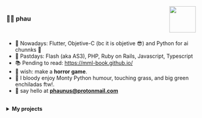 <img width="70" align="right"  src="https://www.cameronsworld.net/img/content/17/6.gif">

### 🐋💨 phau

<br />

- 👀 Nowadays: Flutter, Objetive-C (bc it is objetive 😎) and Python for ai chunnks 🥵
- 🐣 Pastdays: Flash (aka AS3), PHP, Ruby on Rails, Javascript, Typescript
- 📚 Pending to read: https://mml-book.github.io/
- 🎃 wish: make a **horror game**.
- 🌄 I bloody enjoy Monty Python humour, touching grass, and big green enchiladas ftw!.
- 📩 say hello at **phaunus@protonmail.com**

<br />
<details>
<summary><b>My projects</b></summary>
<br />

#### RUST

- [sitemap-generator](https://github.com/ph4un00b/sitemap-rustico) - Sitemap for the Rust community
- [tetris-troll](https://github.com/ph4un00b/tetris-troll) - A 2D mobile Tetris
- [interpreters](https://github.com/ph4un00b/f_interpreter) - Crafting Interpreters (Java) / Write Your Own Interpreter (Go) books but in Rust

#### CLI

- [query-html](https://github.com/ph4un00b/query_html) - Like JQ but for HTML
- [site-generator](https://github.com/ph4un00b/simple-cli) - A static site generator
- [json-to-html](https://github.com/ph4un00b/json2html) - Generate HTML from JSON

#### GRAPHICS

- [music-animation](https://github.com/ph4un00b/music-animation) - An interactive animation reacting to music
- [card-editor](https://github.com/ph4un00b/vue-card-editor) - An editor for cards with fancy effects
- [shaders-dict](https://github.com/ph4un00b/my-glsl-dictionary) - My collection of shaders while learning the Book of Shaders
- [threejs-patterns](https://github.com/ph4un00b/threejs-patterns-styles) - My collection of learnings and compositions with Three.js
- [shootemup-game](https://github.com/ph4un00b/shootemup) - I made 500 bucks with this mini game
- [image-resizer](https://github.com/ph4un00b/power-of-two-images) - Adjust your image to power-of-two resolutions

#### AI

- [langchain-patterns](https://github.com/ph4un00b/cadenai) - Experiments with AI and Javascript

#### MOBILE

- [components](https://github.com/ph4un00b/react-native-components/tree/master/shared/components) - Basic component dictionary for React Native
- [signals](https://github.com/ph4un00b/jotai-signals-typescript) - Testing React signals in React Native with Jotai
- [gestures](https://github.com/ph4un00b/react-expo-patterns) - Testing gesture patterns and animations in React Native
- [routing-patterns](https://github.com/ph4un00b/expo-react-native-fresh-tests) - Testing routers in React Native (check branches)
- [list-patterns](https://github.com/ph4un00b/react-native-lists) - Testing list libraries' components, behaviors, and performance

<img width="120" align="left"  src="https://www.cameronsworld.net/img/content/10/16.gif">
<br/>
<br/>

#### EXTRAS

- [github-actions](https://github.com/ph4un00b/github-actions) - My experiments with GitHub Actions
- [runtimes-patterns](https://github.com/ph4un00b/js-styles) - Testing stuff on different JS runtimes

#### ME ONLY

- [zettel](https://github.com/ph4un00b/me)
- [phau](https://github.com/ph4un00b/phau)
- [stuff](https://github.com/ph4un00b/el-template)
- [tests & tricks](https://github.com/ph4un00b/tests)

#### TODO

- [ ] Dotfiles
- [ ] Bring some Deno Deploy projects
- [ ] Find out Flash (AS3) stuff
- [ ] Look at my Bitbucket and old devices for forgotten stuff

<img width="80" align="left"  src="https://www.cameronsworld.net/img/content/23/frame-3/1.gif">

</details>
